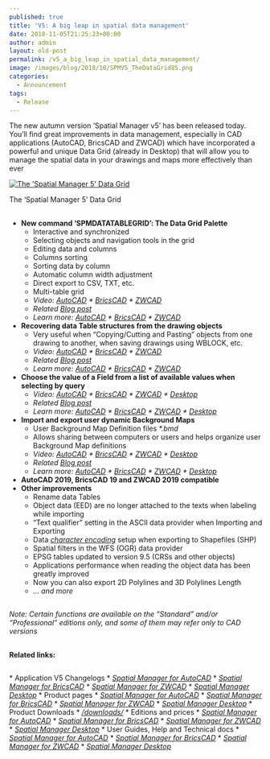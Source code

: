 ```yaml
---
published: true
title: 'V5: A big leap in spatial data management'
date: 2018-11-05T21:25:23+00:00
author: admin
layout: old-post
permalink: /v5_a_big_leap_in_spatial_data_management/
image: /images/blog/2018/10/SPMV5_TheDataGrid85.png
categories:
  - Announcement
tags:
  - Release
---
```

<p>
  The new autumn version &#8216;Spatial Manager v5&#8217; has been released today. You&#8217;ll find great improvements in data management, especially in CAD applications (AutoCAD, BricsCAD and ZWCAD) which have incorporated a powerful and unique Data Grid (already in Desktop) that will allow you to manage the spatial data in your drawings and maps more effectively than ever
</p>

<p>
  <!--more-->
</p>

<div>
  <a href="/images/blog/2018/10/SPMDataTableGridCAD-B.png" target="_blank" rel="nofollow"><img src="/images/blog/2018/10/SPMDataTableGridCAD-B.png" alt="The 'Spatial Manager 5' Data Grid" width="1082" height="617" srcset="/images/blog/2018/10/SPMDataTableGridCAD-B.png 1082w, /images/blog/2018/10/SPMDataTableGridCAD-B-300x171.png 300w, /images/blog/2018/10/SPMDataTableGridCAD-B-768x438.png 768w, /images/blog/2018/10/SPMDataTableGridCAD-B-1024x584.png 1024w, /images/blog/2018/10/SPMDataTableGridCAD-B-624x356.png 624w" sizes="(max-width: 1082px) 100vw, 1082px" /></a>
  
  <p>
    The &#8216;Spatial Manager 5&#8217; Data Grid
  </p>
</div>

<h2>
</h2>

<ul>
  <li>
    <span><strong>New command &#8216;SPMDATATABLEGRID&#8217;: The Data Grid Palette</strong></span> <ul>
      <li>
        Interactive and synchronized
      </li>
      <li>
        Selecting objects and navigation tools in the grid
      </li>
      <li>
        Editing data and columns
      </li>
      <li>
        Columns sorting
      </li>
      <li>
        Sorting data by column
      </li>
      <li>
        Automatic column width adjustment
      </li>
      <li>
        Direct export to CSV, TXT, etc.
      </li>
      <li>
        Multi-table grid
      </li>
      <li>
        <em>Video: <a href="https://youtu.be/-hyHMrdFOww?rel=0" target="_blank" rel="nofollow"><span>AutoCAD</span></a> * <a href="https://youtu.be/hAbfKiopJwc?rel=0" target="_blank" rel="nofollow"><span>BricsCAD</span></a> * <a href="https://youtu.be/kO5qs3H9FAk?rel=0" target="_blank" rel="nofollow"><span>ZWCAD</span></a></em>
      </li>
      <li>
        <em>Related</em> <a href="/the-new-data-grid/" target="_blank" rel="nofollow"><span><em>Blog post</em></span></a>
      </li>
      <li>
        <em>Learn more: <a href="http://wiki.spatialmanager.com/index.php/Spatial_Manager%E2%84%A2_for_AutoCAD_-_FAQs:_Data_Structure_Management_(%22Standard%22_and_%22Professional%22_editions_only)#Can_I_view_and_edit_the_objects_data_in_a_table_form.3F_.28.22Professional.22_edition_only.29" target="_blank" rel="nofollow"><span>AutoCAD</span></a> * <a href="http://wiki.spatialmanager.com/index.php/Spatial_Manager%E2%84%A2_for_BricsCAD_-_FAQs:_Data_Structure_Management_(%22Standard%22_and_%22Professional%22_editions_only)#Can_I_view_and_edit_the_entities_data_in_a_table_form.3F_.28.22Professional.22_edition_only.29" target="_blank" rel="nofollow"><span>BricsCAD</span></a> * <a href="http://wiki.spatialmanager.com/index.php/Spatial_Manager%E2%84%A2_for_ZWCAD_-_FAQs:_Data_Structure_Management_(%22Standard%22_and_%22Professional%22_editions_only)#Can_I_view_and_edit_the_entities_data_in_a_table_form.3F_.28.22Professional.22_edition_only.29" target="_blank" rel="nofollow"><span>ZWCAD</span></a></em>
      </li>
    </ul>
  </li>
  
  <li>
    <span><strong>Recovering data Table structures from the drawing objects</strong></span> <ul>
      <li>
        Very useful when &#8220;Copying/Cutting and Pasting&#8221; objects from one drawing to another, when saving drawings using WBLOCK, etc.
      </li>
      <li>
        <em>Video: <a href="https://youtu.be/sniPHKBVmtw?rel=0" target="_blank" rel="nofollow"><span>AutoCAD</span></a> * <a href="https://youtu.be/E-2wUC99IRE?rel=0" target="_blank" rel="nofollow"><span>BricsCAD</span></a> * <a href="https://youtu.be/8UMcv7K3pXk?rel=0" target="_blank" rel="nofollow"><span>ZWCAD</span></a></em>
      </li>
      <li>
        <em>Related</em> <a href="/scan-and-recovery-of-data-tables-from-drawing-objects/" target="_blank" rel="nofollow"><span><em>Blog post</em></span></a>
      </li>
      <li>
        <em>Learn more: <a href="http://wiki.spatialmanager.com/index.php/Spatial_Manager%E2%84%A2_for_AutoCAD_-_FAQs:_Data_Structure_Management_(%22Standard%22_and_%22Professional%22_editions_only)#How_can_I_define_data_tables_in_a_drawing.3F" target="_blank" rel="nofollow"><span>AutoCAD</span></a> * <a href="http://wiki.spatialmanager.com/index.php/Spatial_Manager%E2%84%A2_for_BricsCAD_-_FAQs:_Data_Structure_Management_(%22Standard%22_and_%22Professional%22_editions_only)#How_can_I_define_data_tables_in_a_drawing.3F" target="_blank" rel="nofollow"><span>BricsCAD</span></a> * <a href="http://wiki.spatialmanager.com/index.php/Spatial_Manager%E2%84%A2_for_ZWCAD_-_FAQs:_Data_Structure_Management_(%22Standard%22_and_%22Professional%22_editions_only)#How_can_I_define_data_tables_in_a_drawing.3F" target="_blank" rel="nofollow"><span>ZWCAD</span></a></em>
      </li>
    </ul>
  </li>
  
  <li>
    <span><strong>Choose the value of a Field from a list of available values when selecting by query</strong></span> <ul>
      <li>
        <em>Video: <a href="https://youtu.be/FN7yJtHDiBo?rel=0" target="_blank" rel="nofollow"><span>AutoCAD</span></a> * <a href="https://youtu.be/TTtlug9Ckec?rel=0" target="_blank" rel="nofollow"><span>BricsCAD</span></a> * <a href="https://youtu.be/liruRM98B7E?rel=0" target="_blank" rel="nofollow"><span>ZWCAD</span></a> * <a href="https://youtu.be/cuMbNyf8J80?rel=0" target="_blank" rel="nofollow"><span>Desktop</span></a></em>
      </li>
      <li>
        <em>Related</em> <a href="/retrieve-existing-data-values-when-querying/" target="_blank" rel="nofollow"><span><em>Blog post</em></span></a>
      </li>
      <li>
        <em>Learn more: <a href="http://wiki.spatialmanager.com/index.php/Spatial_Manager%E2%84%A2_for_AutoCAD_-_FAQs:_Data_Structure_Management_(%22Standard%22_and_%22Professional%22_editions_only)#Can_I_define_a_selection_of_objects_based_on_the_values_of_their_data.3F" target="_blank" rel="nofollow"><span>AutoCAD</span></a> * <a href="http://wiki.spatialmanager.com/index.php/Spatial_Manager%E2%84%A2_for_BricsCAD_-_FAQs:_Data_Structure_Management_(%22Standard%22_and_%22Professional%22_editions_only)#Can_I_define_a_selection_of_entities_based_on_the_values_of_their_data.3F" target="_blank" rel="nofollow"><span>BricsCAD</span></a> * <a href="http://wiki.spatialmanager.com/index.php/Spatial_Manager%E2%84%A2_for_ZWCAD_-_FAQs:_Data_Structure_Management_(%22Standard%22_and_%22Professional%22_editions_only)#Can_I_define_a_selection_of_entities_based_on_the_values_of_their_data.3F" target="_blank" rel="nofollow"><span>ZWCAD</span></a> * <a href="http://wiki.spatialmanager.com/index.php/Spatial_Manager_Desktop%E2%84%A2_-_FAQs:_Selecting_and_filtering#How_can_I_select_Features_of_a_Map.3F" target="_blank" rel="nofollow"><span>Desktop</span></a></em>
      </li>
    </ul>
  </li>
  
  <li>
    <span><strong>Import and export user dynamic Background Maps</strong></span> <ul>
      <li>
        User Background Map Definition files <em>*.bmd</em>
      </li>
      <li>
        Allows sharing between computers or users and helps organize user Background Map definitions
      </li>
      <li>
        <em>Video: <a href="https://youtu.be/FDus44SOObk?rel=0" target="_blank" rel="nofollow"><span>AutoCAD</span></a> * <a href="https://youtu.be/UUJxuF3Y3Ss?rel=0" target="_blank" rel="nofollow"><span>BricsCAD</span></a> * <a href="https://youtu.be/zPPnopXKnfU?rel=0" target="_blank" rel="nofollow"><span>ZWCAD</span></a> * <a href="https://youtu.be/kyY95OlOBz8?rel=0" target="_blank" rel="nofollow"><span>Desktop</span></a></em>
      </li>
      <li>
        <em>Related</em> <a href="/exporting-importing-user-background-map-defintions/" target="_blank" rel="nofollow"><span><em>Blog post</em></span></a>
      </li>
      <li>
        <em>Learn more: <a href="http://wiki.spatialmanager.com/index.php/Spatial_Manager%E2%84%A2_for_AutoCAD_-_FAQs:_Background_Maps_(%22Standard%22_and_%22Professional%22_editions_only)#Can_I_configure_my_own_Web_Map_Services.3F" target="_blank" rel="nofollow"><span>AutoCAD</span></a> * <a href="http://wiki.spatialmanager.com/index.php/Spatial_Manager%E2%84%A2_for_BricsCAD_-_FAQs:_Background_Maps_(%22Standard%22_and_%22Professional%22_editions_only)#Can_I_configure_my_own_Web_Map_Services.3F" target="_blank" rel="nofollow"><span>BricsCAD</span></a> * <a href="http://wiki.spatialmanager.com/index.php/Spatial_Manager%E2%84%A2_for_ZWCAD_-_FAQs:_Background_Maps_(%22Standard%22_and_%22Professional%22_editions_only)#Can_I_configure_my_own_Web_Map_Services.3F" target="_blank" rel="nofollow"><span>ZWCAD</span></a> * <a href="http://wiki.spatialmanager.com/index.php/Spatial_Manager_Desktop%E2%84%A2_-_FAQs:_Background_Maps#Can_I_configure_my_own_Web_Map_Services.3F" target="_blank" rel="nofollow"><span>Desktop</span></a></em>
      </li>
    </ul>
  </li>
  
  <li>
    <span><strong>AutoCAD 2019, BricsCAD 19 and ZWCAD 2019 compatible</strong></span>
  </li>
  <li>
    <span><strong>Other improvements</strong></span> <ul>
      <li>
        Rename data Tables
      </li>
      <li>
        Object data (EED) are no longer attached to the texts when labeling while importing
      </li>
      <li>
        &#8220;Text qualifier&#8221; setting in the ASCII data provider when Importing and Exporting
      </li>
      <li>
        Data <a href="https://en.wikipedia.org/wiki/Character_encoding" target="_blank" rel="nofollow"><span><em>character encoding</em></span></a> setup when exporting to Shapefiles (SHP)
      </li>
      <li>
        Spatial filters in the WFS (OGR) data provider
      </li>
      <li>
        EPSG tables updated to version 9.5 (CRSs and other objects)
      </li>
      <li>
        Applications performance when reading the object data has been greatly improved
      </li>
      <li>
        Now you can also export 2D Polylines and 3D Polylines Length
      </li>
      <li>
        <em>… and more</em>
      </li>
    </ul>
  </li>
</ul>

<h2>
</h2>

<p>
  <em>Note: Certain functions are available on the “Standard” and/or “Professional” editions only, and some of them may refer only to CAD versions</em>
</p>

<h2>
</h2>

**Related links:**

<h2></h2>
  * Application V5 Changelogs 
      * <a href="http://wiki.spatialmanager.com/index.php/Spatial_Manager%E2%84%A2_for_AutoCAD_Changelog" target="_blank" rel="nofollow"><span><em>Spatial Manager for AutoCAD</em></span></a>
      * <a href="http://wiki.spatialmanager.com/index.php/Spatial_Manager%E2%84%A2_for_BricsCAD_Changelog" target="_blank" rel="nofollow"><span><em>Spatial Manager for BricsCAD</em></span></a>
      * <a href="http://wiki.spatialmanager.com/index.php/Spatial_Manager%E2%84%A2_for_ZWCAD_Changelog" target="_blank" rel="nofollow"><span><em>Spatial Manager for ZWCAD</em></span></a>
      * <a href="http://wiki.spatialmanager.com/index.php/Spatial_Manager_Desktop%E2%84%A2_Changelog" target="_blank" rel="nofollow"><span><em>Spatial Manager Desktop</em></span></a>
  * Product pages 
      * <a href="/spm-forautocad/" target="_blank" rel="nofollow"><span><em>Spatial Manager for AutoCAD</em></span></a>
      * <a href="/spm-forbricscad/" target="_blank" rel="nofollow"><span><em>Spatial Manager for BricsCAD</em></span></a>
      * <a href="/spm-forzwcad/" target="_blank" rel="nofollow"><span><em>Spatial Manager for ZWCAD</em></span></a>
      * <a href="/spm-desktop/" target="_blank" rel="nofollow"><span><em>Spatial Manager Desktop</em></span></a>
  * Product Downloads 
      * <a href="/downloads/" target="_blank" rel="nofollow"><span><em>/downloads/</em></span></a>
  * Editions and prices 
      * <a href="/spm-forautocad-prices/" target="_blank" rel="nofollow"><span><em>Spatial Manager for AutoCAD</em></span></a>
      * <a href="/spm-forbricscad-prices/" target="_blank" rel="nofollow"><span><em>Spatial Manager for BricsCAD</em></span></a>
      * <a href="/spm-forzwcad-prices/" target="_blank" rel="nofollow"><span><em>Spatial Manager for ZWCAD</em></span></a>
      * <a href="/spm-desktop-prices/" target="_blank" rel="nofollow"><span><em>Spatial Manager Desktop</em></span></a>
  * User Guides, Help and Technical docs 
      * <a href="http://wiki.spatialmanager.com/index.php/Spatial_Manager%E2%84%A2_for_AutoCAD" target="_blank" rel="nofollow"><span><em>Spatial Manager for AutoCAD</em></span></a>
      * <a href="http://wiki.spatialmanager.com/index.php/Spatial_Manager%E2%84%A2_for_BricsCAD" target="_blank" rel="nofollow"><span><em>Spatial Manager for BricsCAD</em></span></a>
      * <a href="http://wiki.spatialmanager.com/index.php/Spatial_Manager%E2%84%A2_for_ZWCAD" target="_blank" rel="nofollow"><span><em>Spatial Manager for ZWCAD</em></span></a>
      * <a href="http://wiki.spatialmanager.com/index.php/Spatial_Manager_Desktop%E2%84%A2" target="_blank" rel="nofollow"><span><em>Spatial Manager Desktop</em></span></a>